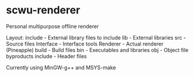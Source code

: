 # scwu-renderer

Personal multipurpose offline renderer

Layout:
    include - External library files to include
    lib - External libraries
    src - Source files
        Interface - Interface tools
        Renderer - Actual renderer (Pineapple)
    build - Build files
        bin - Executables and libraries
        obj - Object file byproducts
        include - Header files

Currently using MinGW-g++ and MSYS-make
